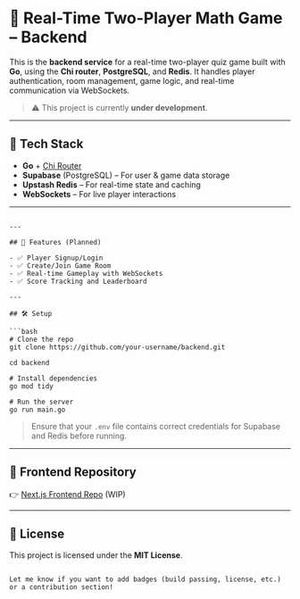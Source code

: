 
# 🧠 Real-Time Two-Player Math Game – Backend

This is the **backend service** for a real-time two-player quiz game built with **Go**, using the **Chi router**, **PostgreSQL**, and **Redis**. It handles player authentication, room management, game logic, and real-time communication via WebSockets.

> ⚠️ This project is currently **under development**.

---

## 🚀 Tech Stack

- **Go** + [Chi Router](https://github.com/go-chi/chi)
- **Supabase** (PostgreSQL) – For user & game data storage
- **Upstash Redis** – For real-time state and caching
- **WebSockets** – For live player interactions

---



```

---

## 📌 Features (Planned)

- ✅ Player Signup/Login
- ✅ Create/Join Game Room
- ✅ Real-time Gameplay with WebSockets
- ✅ Score Tracking and Leaderboard

---

## 🛠️ Setup

```bash
# Clone the repo
git clone https://github.com/your-username/backend.git

cd backend

# Install dependencies
go mod tidy

# Run the server
go run main.go
````

> Ensure that your `.env` file contains correct credentials for Supabase and Redis before running.

---

## 🧠 Frontend Repository

👉 [Next.js Frontend Repo](https://github.com/your-username/frontend) (WIP)

---

## 📄 License

This project is licensed under the **MIT License**.

```

Let me know if you want to add badges (build passing, license, etc.) or a contribution section!
```
